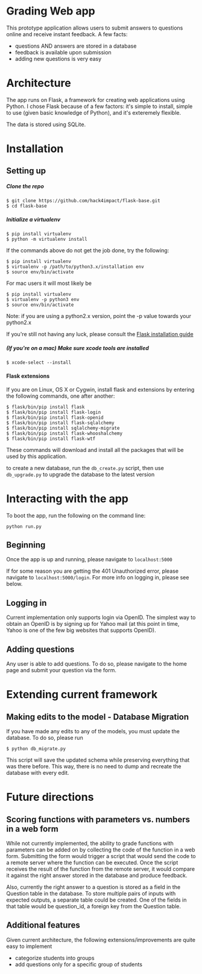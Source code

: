 # Grading Web app

This prototype application allows users to submit answers to questions online and receive instant feedback. A few facts:
 - questions AND answers are stored in a database
 - feedback is available upon submission
 - adding new questions is very easy

# Architecture

The app runs on Flask, a framework for creating web applications using Python. I chose Flask because of a few factors: it's simple to install, simple to use (given basic knowledge of Python), and it's exteremely flexible.

The data is stored using SQLite.

# Installation

## Setting up

##### Clone the repo

```
$ git clone https://github.com/hack4impact/flask-base.git
$ cd flask-base
```

##### Initialize a virtualenv

```
$ pip install virtualenv
$ python -m virtualenv install
```

If the commands above do not get the job done, try the following:

```
$ pip install virtualenv
$ virtualenv -p /path/to/python3.x/installation env
$ source env/bin/activate
```

For mac users it will most likely be
```
$ pip install virtualenv
$ virtualenv -p python3 env
$ source env/bin/activate
```
Note: if you are using a python2.x version, point the -p value towards your python2.x

If you're still not having any luck, please consult the [Flask installation guide](http://flask.pocoo.org/docs/0.12/installation/)

##### (If you're on a mac) Make sure xcode tools are installed

```
$ xcode-select --install
```

#### Flask extensions

If you are on Linux, OS X or Cygwin, install flask and extensions by entering the following commands, one after another:

```
$ flask/bin/pip install flask
$ flask/bin/pip install flask-login
$ flask/bin/pip install flask-openid
$ flask/bin/pip install flask-sqlalchemy
$ flask/bin/pip install sqlalchemy-migrate
$ flask/bin/pip install flask-whooshalchemy
$ flask/bin/pip install flask-wtf
```

These commands will download and install all the packages that will be used by this application.

to create a new database, run the `db_create.py` script, then use `db_upgrade.py` to upgrade the database to the latest version

# Interacting with the app

To boot the app, run the following on the command line:

```
python run.py
```

## Beginning

Once the app is up and running, please navigate to `localhost:5000`

If for some reason you are getting the 401 Unauthorized error, please navigate to `localhost:5000/login`. For more info on logging in, please see below.

## Logging in

Current implementation only supports login via OpenID. The simplest way to obtain an OpenID is by signing up for Yahoo mail (at this point in time, Yahoo is one of the few big websites that supports OpenID).

## Adding questions

Any user is able to add questions. To do so, please navigate to the home page and submit your question via the form.

# Extending current framework

## Making edits to the model - Database Migration

If you have made any edits to any of the models, you must update the database. To do so, please run

```
$ python db_migrate.py
```

This script will save the updated schema while preserving everything that was there before. This way, there is no need to dump and recreate the database with every edit.

# Future directions

## Scoring functions with parameters vs. numbers in a web form

While not currently implemented, the ability to grade functions with parameters can be added on by collecting the code of the function in a web form. Submitting the form would trigger a script that would send the code to a remote server where the function can be executed. Once the script receives the result of the function from the remote server, it would compare it against the right answer stored in the database and produce feedback.

Also, currently the right answer to a question is stored as a field in the Question table in the database. To store multiple pairs of inputs with expected outputs, a separate table could be created. One of the fields in that table would be question_id, a foreign key from the Question table.

## Additional features

Given current architecture, the following extensions/improvements are quite easy to implement

 - categorize students into groups
 - add questions only for a specific group of students
